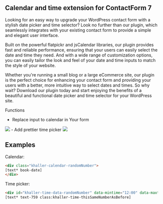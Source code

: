 ## Calendar and time extension for ContactForm 7


Looking for an easy way to upgrade your WordPress contact form with a stylish date picker and time selector? Look no further than our plugin, which seamlessly integrates with your existing contact form to provide a simple and elegant user interface.

Built on the powerful flatpickr and jsCalendar libraries, our plugin provides fast and reliable performance, ensuring that your users can easily select the date and time they need. And with a wide range of customization options, you can easily tailor the look and feel of your date and time inputs to match the style of your website.

Whether you're running a small blog or a large eCommerce site, our plugin is the perfect choice for enhancing your contact form and providing your users with a better, more intuitive way to select dates and times. So why wait? Download our plugin today and start enjoying the benefits of a beautiful and functional date picker and time selector for your WordPress site.


Functions
- Replace input to calendar in Your form
<img src="https://i.imgur.com/N9e3Foc.png" />
- Add prettier time picker

<img src="https://i.imgur.com/5oCBgiC.png" />


## Examples

Calendar:
```html
<div class="khaller-calendar-randomNumber">
[text* book-date]
</div>
```

Time picker:
```html
<div id="khaller-time-data-randomNumber" data-mintime="12:00" data-maxtime="18:00"></div>
[text* text-759 class:khaller-time-thisSameNumberAsBefore]
```